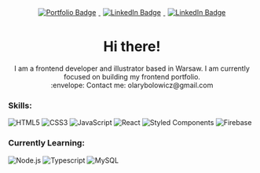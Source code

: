 

<div align="center">
    <a href="https://arybolowicz.netlify.app/">
        <img src="https://img.shields.io/badge/PORTFOLIO-6c9175?style=for-the-badge" alt="Portfolio Badge" style="margin: 5px"/>
    </a>
    <a href="https://www.linkedin.com/in/aleksandra-rybolowicz/">
        <img src="https://img.shields.io/badge/LinkedIn-a39481?style=for-the-badge&logo=linkedin&logoColor=white" alt="LinkedIn Badge" style="margin: 5px"/>
    </a>
    <a href="https://www.instagram.com/skeczbuk/">
        <img src="https://img.shields.io/badge/instagram-a39379?style=for-the-badge&logo=instagram&logoColor=white" alt="LinkedIn Badge" style="margin: 5px"/>
    </a>
</div>

<div id="header" align="center">
    <h1>Hi there!</h1>
    I am a frontend developer and illustrator based in Warsaw.
    I am currently focused on building my frontend portfolio.
    <br/>
    :envelope: Contact me: olarybolowicz@gmail.com
</div>

 
 
 ### Skills:<br/>
![HTML5](https://img.shields.io/badge/html5-4a4a4a.svg?style=for-the-badge&logo=html5&logoColor=white)
![CSS3](https://img.shields.io/badge/css3-4a4a4a.svg?style=for-the-badge&logo=css3&logoColor=white)
![JavaScript](https://img.shields.io/badge/javascript-4a4a4a.svg?style=for-the-badge&logo=javascript&logoColor=white)
![React](https://img.shields.io/badge/react-4a4a4a.svg?style=for-the-badge&logo=react&logoColor=white)
![Styled Components](https://img.shields.io/badge/styled%20components-4a4a4a.svg?style=for-the-badge&logo=styled%20components&logoColor=white)
![Firebase](https://img.shields.io/badge/firebase-4a4a4a.svg?style=for-the-badge&logo=firebase&logoColor=white)

### Currently Learning: <br/>
![Node.js](https://img.shields.io/badge/node.js-4a4a4a.svg?style=for-the-badge&logo=node.js&logoColor=white)
![Typescript](https://img.shields.io/badge/typescript-4a4a4a.svg?style=for-the-badge&logo=typescript&logoColor=white)
![MySQL](https://img.shields.io/badge/mysql-4a4a4a.svg?style=for-the-badge&logo=mysql&logoColor=white)

